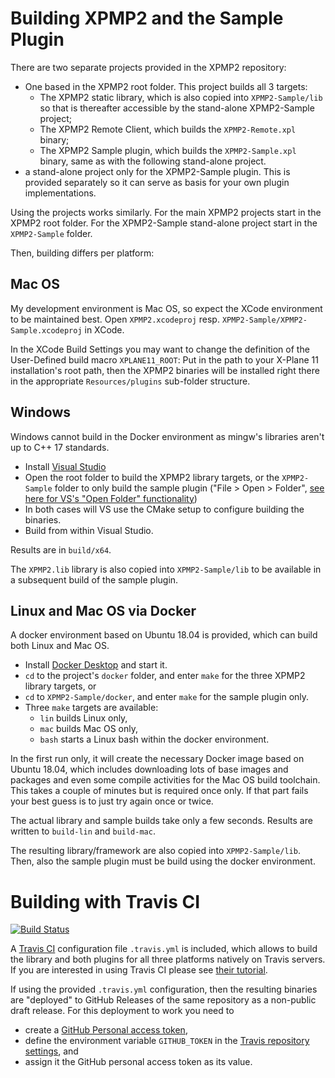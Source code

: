 Building XPMP2 and the Sample Plugin
==

There are two separate projects provided in the XPMP2 repository:
- One based in the XPMP2 root folder. This project builds all 3 targets:
  - The XPMP2 static library, which is also copied into
    `XPMP2-Sample/lib` so that is thereafter accessible by the stand-alone
    XPMP2-Sample project;
  - The XPMP2 Remote Client, which builds the `XPMP2-Remote.xpl` binary;
  - The XPMP2 Sample plugin, which builds the `XPMP2-Sample.xpl` binary,
    same as with the following stand-alone project.
- a stand-alone project only for the XPMP2-Sample plugin. This is provided
  separately so it can serve as basis for your own plugin implementations.

Using the projects works similarly. For the main XPMP2 projects start
in the XPMP2 root folder. For the XPMP2-Sample stand-alone project
start in the `XPMP2-Sample` folder.

Then, building differs per platform:

Mac OS
---

My development environment is Mac OS, so expect the XCode environment to be
maintained best. Open `XPMP2.xcodeproj` resp.
`XPMP2-Sample/XPMP2-Sample.xcodeproj` in XCode.

In the XCode Build Settings you may want to change the definition
of the User-Defined build macro `XPLANE11_ROOT`: Put in the path to your
X-Plane 11 installation's root path, then the XPMP2 binaries will be
installed right there in the appropriate `Resources/plugins` sub-folder
structure.

Windows
---

Windows cannot build in the Docker environment as mingw's libraries
aren't up to C++ 17 standards.

- Install [Visual Studio](https://visualstudio.microsoft.com/vs/community/)
- Open the root folder to build the XPMP2 library targets,
  or the `XPMP2-Sample` folder to only build the sample plugin
  ("File > Open > Folder", [see here for VS's "Open Folder" functionality](https://docs.microsoft.com/en-us/cpp/build/open-folder-projects-cpp?view=vs-2019))
- In both cases will VS use the CMake setup to configure building the binaries.
- Build from within Visual Studio.

Results are in `build/x64`.

The `XPMP2.lib` library is also copied into `XPMP2-Sample/lib` to be available in a subsequent build
of the sample plugin.

Linux and Mac OS via Docker
---

A docker environment based on Ubuntu 18.04 is provided,
which can build both Linux and Mac OS.

- Install [Docker Desktop](https://www.docker.com/products/docker-desktop) and start it.
- `cd` to the project's `docker` folder, and enter `make` for the three
  XPMP2 library targets, or
- `cd` to `XPMP2-Sample/docker`, and enter `make` for the sample plugin only.
- Three `make` targets are available:
  - `lin` builds Linux only,
  - `mac` builds Mac OS only,
  - `bash` starts a Linux bash within the docker environment.

In the first run only, it will create the necessary Docker image based on Ubuntu 18.04,
which includes downloading lots of base images and packages and even
some compile activities for the Mac OS build toolchain. This takes a couple
of minutes but is required once only. If that part fails your best guess
is to just try again once or twice.

The actual library and sample builds take only a few seconds.
Results are written to `build-lin` and `build-mac`.

The resulting library/framework are also copied into `XPMP2-Sample/lib`.
Then, also the sample plugin must be build using the docker environment.

Building with Travis CI
==

[![Build Status](https://travis-ci.com/TwinFan/XPMP2.svg?branch=master)](https://travis-ci.com/TwinFan/XPMP2)

A [Travis CI](https://travis-ci.com/) configuration file `.travis.yml` is included,
which allows to build the library and both plugins for all three platforms
natively on Travis servers.
If you are interested in using Travis CI please see
[their tutorial](https://docs.travis-ci.com/user/tutorial/).

If using the provided `.travis.yml` configuration, then the resulting
binaries are "deployed" to GitHub Releases of the same repository
as a non-public draft release. For this deployment to work you need to

- create a [GitHub Personal access token](https://github.com/settings/tokens),
- define the environment variable `GITHUB_TOKEN` in the
  [Travis repository settings](https://docs.travis-ci.com/user/environment-variables/#defining-variables-in-repository-settings), and
- assign it the GitHub personal access token as its value.
